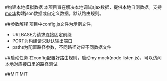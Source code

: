 #构建本地模拟数据
本项目旨在解决本地调试ajax数据，提供本地自测数据。支持<a href="http://mockjs.com/" target="_blank">mock</a>构建json数据或自定义数据。默认路由规则。

##参数解释
项目中config.js文件为示例文件，
* URLBASE为请求连接固定前缀
* PORT为构建请求默认输出端口
* paths为配置路径参数，不同路径对应不同数据文件

##启动任务
在config配置好路由规则，启动my mock(node listen.js)，可以访问本地对应接口里的路径测试

##MIT
MIT
